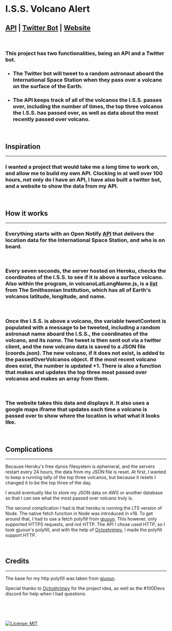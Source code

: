 # **I.S.S. Volcano Alert**

## [API](https://iss-tweet-bot.herokuapp.com/data.json) | [Twitter Bot](https://twitter.com/ISS_ALERT) | [Website](https://iss-data.netlify.app/) 

&nbsp;

### This project has two functionalities, being an API and a Twitter bot. 

- ### The Twitter bot will tweet to a random astronaut aboard the International Space Station when they pass over a volcano on the surface of the Earth. 

- ### The API keeps track of all of the volcanos the I.S.S. passes over, including the number of times, the top three volcanos the I.S.S. has passed over, as well as data about the most recently passed over volcano. 

&nbsp;

## **Inspiration**
---

### I wanted a project that would take me a long time to work on, and allow me to build my own API. Clocking in at well over 100 hours, not only do I have an API, I have also built a twitter bot, and a website to show the data from my API.

&nbsp;

## **How it works**
---
### Everything starts with an Open Notify [API](http://open-notify.org/Open-Notify-API/ISS-Location-Now/) that delivers the location data for the International Space Station, and who is on board. 
&nbsp;
### Every seven seconds, the server hosted on Heroku, checks the coordinates of the I.S.S. to see if it is above a surface volcano. Also within the program, in volcanoLatLongName.js, is a [list](https://volcano.si.edu/projects/vaac-data/) from The Smithsonian Institution, which has all of Earth's volcanos latitude, longitude, and name. 
&nbsp;
### Once the I.S.S. is above a volcano, the variable tweetContent is populated with a message to be tweeted, including a random astronaut name aboard the I.S.S., the coordinates of the volcano, and its name. The tweet is then sent out via a twitter client, and the new volcano data is saved to a JSON file (coords.json). The new volcano, if it does not exist, is added to the passedOverVolcanos object. If the most recent volcano does exist, the number is updated +1. There is also a function that makes and updates the top three most passed over volcanos and makes an array from them.
&nbsp;
### The website takes this data and displays it. It also uses a google maps iframe that updates each time a volcano is passed over to show where the location is what what it looks like. 

&nbsp;

## **Complications**
---

Because Heroku's free dynos filesystem is ephemeral, and the servers restart every 24 hours, the data from my JSON file is reset. At first, I wanted to keep a running tally of the top three volcanos, but because it resets I changed it to be the top three of the day. 

I would eventually like to store my JSON data on AWS or another database so that I can see what the most passed over volcano truly is. 

The second complication I had is that heroku is running the LTS version of Node. The native fetch function in Node was introduced in v18. To get around that, I had to use a fetch polyfill from [gjuoun](https://gist.github.com/gjuoun/f08f5f0298be14f88f32ffb46315e0dd). This however, only supported HTTPS requests, and not HTTP. The API I chose used HTTP, so I took gjuoun's polyfill, and with the help of [Octoshrimpy](https://github.com/octoshrimpy), I made the polyfill support HTTP. 


&nbsp;

## **Credits**
---

The base for my http polyfill was taken from [gjuoun](https://gist.github.com/gjuoun/f08f5f0298be14f88f32ffb46315e0dd).

Special thanks to [Octoshrimpy](https://github.com/octoshrimpy) for the project idea, as well as the #100Devs discord for help when I had questions. 

&nbsp;

&nbsp;

[![License: MIT](https://img.shields.io/badge/License-MIT-yellow.svg)](https://opensource.org/licenses/MIT)


